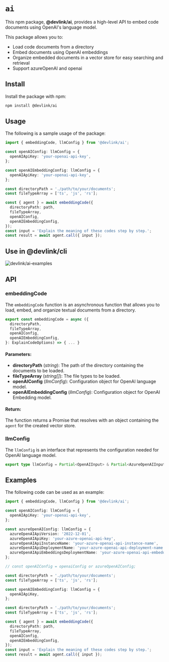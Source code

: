 # `ai`

This npm package, **@devlink/ai**, provides a high-level API to embed code documents using OpenAI's language model.

This package allows you to:

- Load code documents from a directory
- Embed documents using OpenAI embeddings
- Organize embedded documents in a vector store for easy searching and retrieval
- Support azureOpenAI and openai

## Install

Install the package with npm:

```bash
npm install @devlink/ai
```

## Usage

The following is a sample usage of the package:

```typescript
import { embeddingCode, llmConfig } from '@devlink/ai';

const openAIConfig: llmConfig = {
  openAIApiKey: 'your-openai-api-key',
};

const openAIEmbeddingConfig: llmConfig = {
  openAIApiKey: 'your-openai-api-key',
};

const directoryPath = './path/to/your/documents';
const fileTypeArray = ['ts', 'js', 'rs'];

const { agent } = await embeddingCode({
  directoryPath: path,
  fileTypeArray,
  openAIConfig,
  openAIEmbeddingConfig,
});
const input = 'Explain the meaning of these codes step by step.';
const result = await agent.call({ input });
```

## Use in @devlink/cli

![devlink/ai-examples](https://qiniuyun.devlink.wiki/devlink%3Aai-explame.png)

## API

### embeddingCode

The `embeddingCode` function is an asynchronous function that allows you to load, embed, and organize textual documents from a directory.

```typescript
export const embeddingCode = async ({
  directoryPath,
  fileTypeArray,
  openAIConfig,
  openAIEmbeddingConfig,
}: ExplainCodeOptions) => { ... }
```

#### Parameters:

- **directoryPath** (_string_): The path of the directory containing the documents to be loaded.
- **fileTypeArray** (_string[]_): The file types to be loaded.
- **openAIConfig** (_llmConfig_): Configuration object for OpenAI language model.
- **openAIEmbeddingConfig** (_llmConfig_): Configuration object for OpenAI Embedding model.

#### Return:

The function returns a Promise that resolves with an object containing the `agent` for the created vector store.

### llmConfig

The `llmConfig` is an interface that represents the configuration needed for OpenAI language model.

```typescript
export type llmConfig = Partial<OpenAIInput> & Partial<AzureOpenAIInput> & BaseLLMParams;
```

## Examples

The following code can be used as an example:

```typescript
import { embeddingCode, llmConfig } from '@devlink/ai';

const openAIConfig: llmConfig = {
  openAIApiKey: 'your-openai-api-key',
};

const azureOpenAIConfig: llmConfig = {
  azureOpenAIApiVersion: '2022-12-01',
  azureOpenAIApiKey: 'your-azure-openai-api-key',
  azureOpenAIApiInstanceName: 'your-azure-openai-api-instance-name',
  azureOpenAIApiDeploymentName: 'your-azure-openai-api-deployment-name',
  azureOpenAIApiEmbeddingsDeploymentName: 'your-azure-openai-api-embeddings-deployment-name',
};

// const openAIConfig = openaiConfig or azureOpenAIConfig;

const directoryPath = './path/to/your/documents';
const fileTypeArray = ['ts', 'js', 'rs'];

const openAIEmbeddingConfig: llmConfig = {
  openAIApiKey,
};

const directoryPath = './path/to/your/documents';
const fileTypeArray = ['ts', 'js', 'rs'];

const { agent } = await embeddingCode({
  directoryPath: path,
  fileTypeArray,
  openAIConfig,
  openAIEmbeddingConfig,
});
const input = 'Explain the meaning of these codes step by step.';
const result = await agent.call({ input });
```
